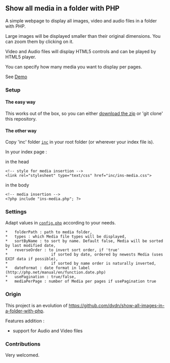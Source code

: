 Show all media in a folder with PHP
------------------------------------

A simple webpage to display all images, video and audio files in a folder with PHP.

Large images will be displayed smaller than their original dimensions. You can zoom them by clicking on it.

Video and Audio files will display HTML5 controls and can be played by HTML5 player.

You can specify how many media you want to display per pages.

See [Demo](http://dvdn.online.fr/show-all-media-in-folder/)

### Setup
#### The easy way
This works out of the box, so you can either [download the zip](https://github.com/dvdn/show-all-media-in-a-folder-with-php/archive/master.zip) or 'git clone' this repository.

#### The other way
Copy 'inc' folder [`inc`](https://github.com/dvdn/show-all-media-in-a-folder-with-php/blob/master/inc/) in your root folder (or wherever your index file is).

In your index page :

in the head

    <!-- style for media insertion -->
    <link rel="stylesheet" type="text/css" href="inc/ins-media.css">

in the body

    <!-- media insertion -->
    <?php include "ins-media.php"; ?>


### Settings
Adapt values in [`config.php`](https://github.com/dvdn/show-all-media-in-a-folder-with-php/blob/master/inc/config.php) according to your needs.

    *   folderPath : path to media folder,
    *   types : which Media file types will be displayed,
    *   sortByName : to sort by name. Default false, Media will be sorted by last modified date,
    *   reverseOrder : to invert sort order, if 'true'
    *                   if sorted by date, ordered by newests Media (uses EXIF data if possible),
    *                   if sorted by name order is naturally inverted,
    *   dateFormat : date format in label (http://php.net/manual/en/function.date.php)
    *   usePagination : true/false,
    *   mediaPerPage : number of Media per pages if usePagination true

### Origin
This project is an evolution of https://github.com/dvdn/show-all-images-in-a-folder-with-php.

Features addition :
- support for Audio and Video files

### Contributions
Very welcomed.
